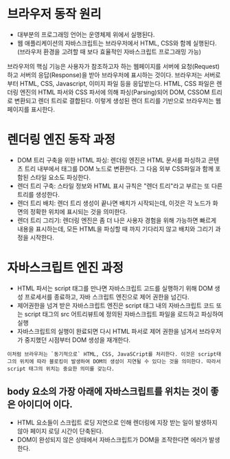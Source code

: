 # 브라우저 동작 원리

- 대부분의 프로그래밍 언어는 운영체제 위에서 실행된다.
- 웹 애플리케이션의 자바스크립트는 브라우저에서 HTML, CSS와 함께 실행된다. (브라우저 환경을 고려할 때 보다 효율적인 자바스크립트 프로그래밍 가능)

브라우저의 핵심 기능은 사용자가 참조하고자 하는 웹페이지를 서버에 요청(Request)하고 서버의 응답(Response)을 받아 브라우저에 표시하는 것이다. 브라우저는 서버로부터 HTML, CSS, Javascript, 이미지 파일 등을 응답받는다. HTML, CSS 파일은 렌더링 엔진의 HTML 파서와 CSS 파서에 의해 파싱(Parsing)되어 DOM, CSSOM 트리로 변환되고 렌더 트리로 결합된다. 이렇게 생성된 렌더 트리를 기반으로 브라우저는 웹페이지를 표시한다.

# 렌더링 엔진 동작 과정

- DOM 트리 구축을 위한 HTML 파싱: 렌더링 엔진은 HTML 문서를 파싱하고 콘텐츠 트리 내부에서 태그를 DOM 노드로 변환한다. 그 다음 외부 CSS파일과 함께 포함된 스타일 요소도 파싱한다.
- 렌더 트리 구축: 스타일 정보와 HTML 표시 규칙은 "렌더 트리"라고 부르는 또 다른 트리를 생성한다.
- 렌더 트리 배치: 렌더 트리 생성이 끝나면 배치가 시작되는데, 이것은 각 노드가 화면의 정확한 위치에 표시되는 것을 의미한다.
- 렌더 트리 그리기: 렌더링 엔진은 좀 더 나은 사용자 경험을 위해 가능하면 빠르게 내용을 표시하는데, 모든 HTML을 파싱할 때 까지 기다리지 않고 배치와 그리기 과정을 시작한다.

# 자바스크립트 엔진 과정

- HTML 파서는 script 태그를 만나면 자바스크립트 고드를 실행하기 위해 DOM 생성 프로세서를 종료하고, 자바 스크립트 엔진으로 제어 권한을 넘긴다.
- 제어권한을 넘겨 받은 자바스크립트 엔진은 script 태그 내의 자바스크립트 코드 또는 script 태그의 src 어트리뷰트에 정의된 자바스크립트 파일을 로드하고 파싱하여 실행
- 자바스크립트의 실행이 완료되면 다시 HTML 파서로 제어 권한을 넘겨서 브라우저가 중지했던 시점부터 DOM 생성을 재개한다.

```
이처럼 브라우저는 `동기적으로` HTML, CSS, JavaSCript를 처리한다. 이것은 script태그의 위치에 따라 블로킹이 발생하여 DOM의 생성이 지연될 수 있다는 것을 의미한다. 따라서 script 태그의 위치는 중요한 의미를 갖는다.
```

## body 요소의 가장 아래에 자바스크립트를 위치는 것이 좋은 아이디어 이다.

- HTML 요소들이 스크립트 로딩 지연으로 인해 렌더링에 지장 받는 일이 발생하지 않아 페이지 로딩 시간이 단축된다.
- DOM이 완성되지 않은 상태에서 자바스크립트가 DOM을 조작한다면 에러가 발생한다.
